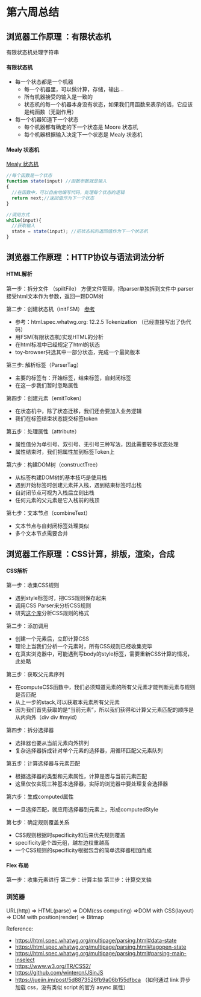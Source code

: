 # 第六周总结

## 浏览器工作原理 ：有限状态机
有限状态机处理字符串

#### 有限状态机

* 每一个状态都是一个机器
  * 每一个机器里，可以做计算，存储，输出...
  * 所有机器接受的输入是一致的
  * 状态机的每一个机器本身没有状态，如果我们用函数来表示的话，它应该是纯函数（无副作用）
* 每一个机器知道下一个状态
  * 每个机器都有确定的下一个状态是 Moore 状态机
  * 每个机器根据输入决定下一个状态是 Mealy 状态机

#### Mealy 状态机

[Mealy 状态机](https://zh.wikipedia.org/wiki/%E7%B1%B3%E5%88%A9%E5%9E%8B%E6%9C%89%E9%99%90%E7%8A%B6%E6%80%81%E6%9C%BA) 

```javascript
//每个函数是一个状态
function state(input) //函数参数就是输入
{
  //在函数中，可以自由地编写代码，处理每个状态的逻辑
  return next;//返回值作为下一个状态
}

//调用方式
while(input){
  //获取输入
  state = state(input); //把状态机的返回值作为下一个状态机
}
```

## 浏览器工作原理 ：HTTP协议与语法词法分析

#### HTML解析

第一步：拆分文件 （spiltFile）
  方便文件管理，把parser单独拆到文件中
  parser接受html文本作为参数，返回一颗DOM树

第二步：创建状态机（initFSM） [参考](https://html.spec.whatwg.org/multipage/parsing.html#before-attribute-name-state)
  * 参考：html.spec.whatwg.org: 12.2.5 Tokenization （已经直接写出了伪代码）
  * 用FSM(有限状态机)实现HTML的分析
  * 在html标准中已经规定了html的状态
  * toy-browser只选其中一部分状态，完成一个最简版本
  
第三步: 解析标签（ParserTag）
  * 主要的标签有：开始标签，结束标签，自封闭标签
  * 在这一步我们暂时忽略属性

第四步：创建元素（emitToken）
  * 在状态机中，除了状态迁移，我们还会要加入业务逻辑
  * 我们在标签结束状态提交标签token

第五步：处理属性（attribute）
  * 属性值分为单引号、双引号、无引号三种写法，因此需要较多状态处理
  * 属性结束时，我们把属性加到标签Token上

第六步：构建DOM树（constructTree）
  * 从标签构建DOM树的基本技巧是使用栈
  * 遇到开始标签时创建元素并入栈，遇到结束标签时出栈
  * 自封闭节点可视为入栈后立刻出栈
  * 任何元素的父元素是它入栈前的栈顶

第七步：文本节点（combineText）
  * 文本节点与自封闭标签处理类似
  * 多个文本节点需要合并


## 浏览器工作原理 ：CSS计算，排版，渲染，合成

#### CSS解析

第一步：收集CSS规则
  * 遇到style标签时，把CSS规则保存起来
  * 调用CSS Parser来分析CSS规则
  * 研究[这个库](http://npmjs.com/package/css)分析CSS规则的格式
 
第二步：添加调用
  * 创建一个元素后，立即计算CSS
  * 理论上当我们分析一个元素时，所有CSS规则已经收集完毕
  * 在真实浏览器中，可能遇到写body的style标签，需要重新CSS计算的情况，此处略

第三步：获取父元素序列
  * 在computeCSS函数中，我们必须知道元素的所有父元素才能判断元素与规则是否匹配
  * 从上一步的stack,可以获取本元素所有父元素
  * 因为我们首先获取的是“当前元素”，所以我们获得和计算父元素匹配的顺序是从内向外（div div #myid）

第四步：拆分选择器
  * 选择器也要从当前元素向外排列
  * 复杂选择器拆成针对单个元素的选择器，用循环匹配父元素队列

第五步：计算选择器与元素匹配
  * 根据选择器的类型和元素属性，计算是否与当前元素匹配
  * 这里仅仅实现三种基本选择器，实际的浏览器中要处理复合选择器

第六步：生成computed属性
  * 一旦选择匹配，就应用选择器到元素上，形成computedStyle

第七步：确定规则覆盖关系
  * CSS规则根据时specificity和后来优先规则覆盖
  * specificity是个四元组，越左边权重越高
  * 一个CSS规则的specificity根据包含的简单选择器相加而成


#### Flex 布局
第一步：收集元素进行
第二步：计算主轴
第三步：计算交叉轴

### 浏览器

URL(http) => HTML(parse) => DOM(css computing) =>DOM with CSS(layout) => DOM with position(render) => Bitmap



Reference:
* https://html.spec.whatwg.org/multipage/parsing.html#data-state
* https://html.spec.whatwg.org/multipage/parsing.html#tagopen-state
* https://html.spec.whatwg.org/multipage/parsing.html#parsing-main-inselect
* https://www.w3.org/TR/CSS2/
* https://github.com/wintercn/JSinJS
* https://juejin.im/post/5d8873526fb9a06b155dfbca （如何通过 link 异步加载 css，没有类似 script 的官方 async 属性）